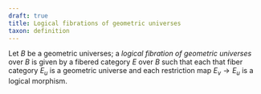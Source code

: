 ```yaml
---
draft: true
title: Logical fibrations of geometric universes
taxon: definition
---
```


Let $B$ be a geometric universes; a *logical fibration of geometric universes* over $B$ is given by a fibered category $E$ over $B$ such that each that fiber category $E_u$ is a geometric universe and each restriction map $E_v\to E_u$ is a logical morphism.

